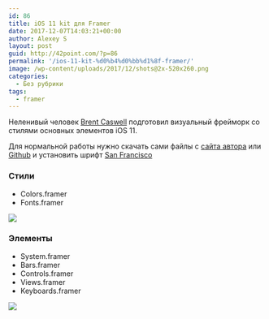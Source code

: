 ```yaml
---
id: 86
title: iOS 11 kit для Framer
date: 2017-12-07T14:03:21+00:00
author: Alexey S
layout: post
guid: http://42point.com/?p=86
permalink: '/ios-11-kit-%d0%b4%d0%bb%d1%8f-framer/'
image: /wp-content/uploads/2017/12/shots@2x-520x260.png
categories:
  - Без рубрики
tags:
  - framer
---
```

Неленивый человек [Brent Caswell](https://dribbble.com/brentcas/) подготовил визуальный фрейморк со стилями основных элементов iOS 11.

<!--more-->

Для нормальной работы нужно скачать сами файлы с [сайта автора](https://brentcas.com/thoughts/2017/10/25/ios-11-design-system-for-framer) или [Github](https://github.com/brentcas/iOS-11-Framer/) и установить шрифт [San Francisco](https://developer.apple.com/fonts/)

### Стили

  * Colors.framer
  * Fonts.framer<figure>

![](http://42point.com/wp-content/uploads/2017/12/framer-ios11-styles-.png)</figure> 

### Элементы

  * System.framer
  * Bars.framer
  * Controls.framer
  * Views.framer
  * Keyboards.framer<figure>

![](http://42point.com/wp-content/uploads/2017/12/navbar-ios-11-framer.png)</figure>
